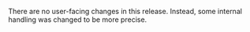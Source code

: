 <!--
This changelog file is intended to be updated during development and is automatically cleared after
a release.

Uncomment any of the following sections when they become relevant.
-->

There are no user-facing changes in this release.
Instead, some internal handling was changed to be more precise.

<!--
## Notable Changes
Below are some of the most relevant changes that are introduced with this release.
You should read at least the *Breaking Changes* section.

### Breaking Changes

### Additions
-->
